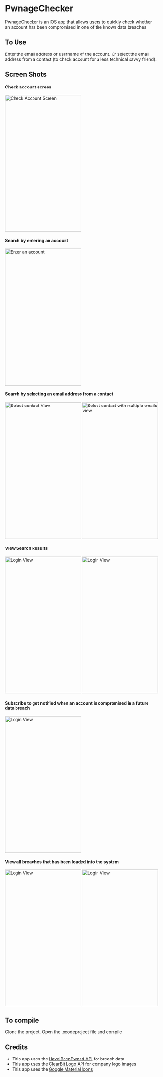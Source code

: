 # PwnageChecker
PwnageChecker is an iOS app that allows users to quickly check whether an account has been compromised in one of the known data breaches.

## To Use
Enter the email address or username of the account. Or select the email address from a contact (to check account for a less technical savvy friend).

## Screen Shots
#### Check account screen
<img src="https://raw.github.com/vincechan/PwnageChecker/master/ScreenShots/check-screen.png" alt="Check Account Screen" width="250" height="450">

#### Search by entering an account
<img src="https://raw.github.com/vincechan/PwnageChecker/master/ScreenShots/enter-account-screen.png" alt="Enter an account" width="250" height="450">

#### Search by selecting an email address from a contact
<img src="https://raw.github.com/vincechan/PwnageChecker/master/ScreenShots/select-contact-screen.png" alt="Select contact View" width="250" height="450">
<img src="https://raw.github.com/vincechan/PwnageChecker/master/ScreenShots/select-contact-multiple-emails.png" alt="Select contact with multiple emails view" width="250" height="450">

#### View Search Results
<img src="https://raw.github.com/vincechan/PwnageChecker/master/ScreenShots/search-result-no-breach.png" alt="Login View" width="250" height="450">
<img src="https://raw.github.com/vincechan/PwnageChecker/master/ScreenShots/search-result-pwned.png" alt="Login View" width="250" height="450">

#### Subscribe to get notified when an account is compromised in a future data breach
<img src="https://raw.github.com/vincechan/PwnageChecker/master/ScreenShots/notify-screen.png" alt="Login View" width="250" height="450">

#### View all breaches that has been loaded into the system
<img src="https://raw.github.com/vincechan/PwnageChecker/master/ScreenShots/breach-list.png" alt="Login View" width="250" height="450">
<img src="https://raw.github.com/vincechan/PwnageChecker/master/ScreenShots/breach-detail.png" alt="Login View" width="250" height="450">

## To compile
Clone the project. Open the .xcodeproject file and compile

## Credits
* This app uses the [HaveIBeenPwned API](https://haveibeenpwned.com/API/v2) for breach data
* This app uses the [ClearBit Logo API](https://clearbit.com/docs#logo-api) for company logo images
* This app uses the [Google Material Icons](https://design.google.com/icons)
